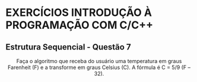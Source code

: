 # EXERCÍCIOS INTRODUÇÃO À PROGRAMAÇÃO COM C/C++ #

## Estrutura Sequencial -  Questão 7 ##

<p align="center">
Faça o algoritmo que receba do usuário uma temperatura em graus Farenheit (F) e a transforme em graus Celsius (C). A fórmula é C = 5/9 (F – 32).
</p>